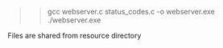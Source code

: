 >> gcc webserver.c status_codes.c -o webserver.exe
>> ./webserver.exe

Files are shared from resource directory
